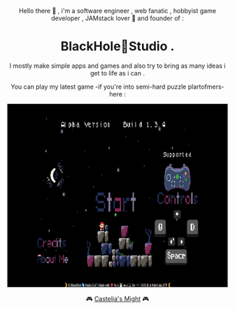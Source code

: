 <div align="center"><p>Hello there 👋 , i'm a software engineer , web fanatic , hobbyist game developer , JAMstack lover 🖤 and founder of  :</p>
<h1> BlackHole🌌Studio .</h1>
<p>I mostly make simple apps and games and also try to bring as many ideas i get to life as i can .</p>
<p>You can play my latest game -if you're into semi-hard puzzle plartofmers- here :</p>
<img src='game.gif' width='640' height='420'>

🎮 <a href="https://marceline-game.web.app" target='_'>Castelia's Might</a> 🎮</div>
